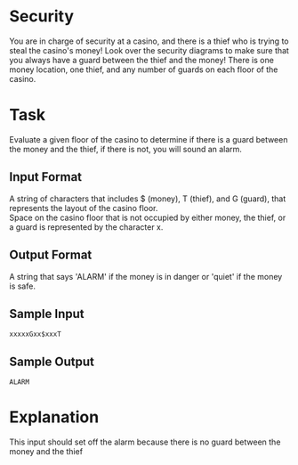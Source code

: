 # Security
You are in charge of security at a casino, and there is a thief who is trying to steal the casino's money!  Look over the security diagrams to make sure that you always have a guard between the thief and the money!
There is one money location, one thief, and any number of guards on each floor of the casino.

# Task
Evaluate a given floor of the casino to determine if there is a guard between the money and the thief, if there is not, you will sound an alarm.

## Input Format
A string of characters that includes $ (money), T (thief), and G (guard), that represents the layout of the casino floor.  
Space on the casino floor that is not occupied by either money, the thief, or a guard is represented by the character x.

## Output Format
A string that says 'ALARM' if the money is in danger or 'quiet' if the money is safe.

## Sample Input
`xxxxxGxx$xxxT`

## Sample Output
`ALARM`

# Explanation
This input should set off the alarm because there is no guard between the money and the thief
